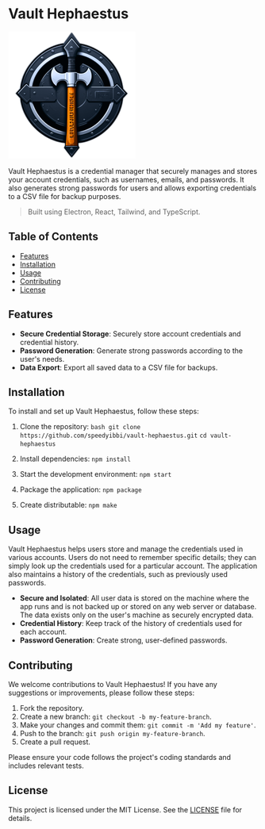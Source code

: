 # Vault Hephaestus

<img src='src/images/icon.png' />

Vault Hephaestus is a credential manager that securely manages and stores your account credentials, such as usernames, emails, and passwords. It also generates strong passwords for users and allows exporting credentials to a CSV file for backup purposes.

> Built using Electron, React, Tailwind, and TypeScript.

## Table of Contents

- [Features](#features)
- [Installation](#installation)
- [Usage](#usage)
- [Contributing](#contributing)
- [License](#license)

## Features

- **Secure Credential Storage**: Securely store account credentials and credential history.
- **Password Generation**: Generate strong passwords according to the user's needs.
- **Data Export**: Export all saved data to a CSV file for backups.

## Installation

To install and set up Vault Hephaestus, follow these steps:

1. Clone the repository:
   `bash git clone https://github.com/speedyibbi/vault-hephaestus.git`
   `cd vault-hephaestus`

2. Install dependencies: `npm install`

3. Start the development environment: `npm start`

4. Package the application: `npm package`

5. Create distributable: `npm make`

## Usage

Vault Hephaestus helps users store and manage the credentials used in various accounts. Users do not need to remember specific details; they can simply look up the credentials used for a particular account. The application also maintains a history of the credentials, such as previously used passwords.

- **Secure and Isolated**: All user data is stored on the machine where the app runs and is not backed up or stored on any web server or database. The data exists only on the user's machine as securely encrypted data.
- **Credential History**: Keep track of the history of credentials used for each account.
- **Password Generation**: Create strong, user-defined passwords.

## Contributing

We welcome contributions to Vault Hephaestus! If you have any suggestions or improvements, please follow these steps:

1. Fork the repository.
2. Create a new branch: `git checkout -b my-feature-branch`.
3. Make your changes and commit them: `git commit -m 'Add my feature'`.
4. Push to the branch: `git push origin my-feature-branch`.
5. Create a pull request.

Please ensure your code follows the project's coding standards and includes relevant tests.

## License

This project is licensed under the MIT License. See the [LICENSE](LICENSE) file for details.
